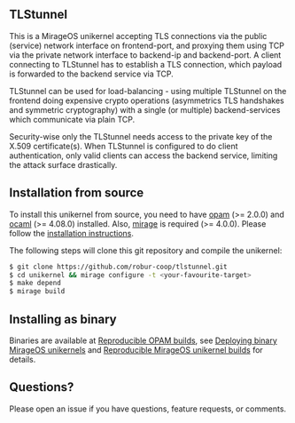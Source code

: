 ## TLStunnel

This is a MirageOS unikernel accepting TLS connections via the public (service)
network interface on frontend-port, and proxying them using TCP via the private
network interface to backend-ip and backend-port. A client connecting to
TLStunnel has to establish a TLS connection, which payload is forwarded to the
backend service via TCP.

TLStunnel can be used for load-balancing - using multiple TLStunnel on the
frontend doing expensive crypto operations (asymmetrics TLS handshakes and
symmetric cryptography) with a single (or multiple) backend-services which
communicate via plain TCP.

Security-wise only the TLStunnel needs access to the private key of the X.509
certificate(s). When TLStunnel is configured to do client authentication, only
valid clients can access the backend service, limiting the attack surface
drastically.

## Installation from source

To install this unikernel from source, you need to have
[opam](https://opam.ocaml.org) (>= 2.0.0) and
[ocaml](https://ocaml.org) (>= 4.08.0) installed. Also,
[mirage](https://mirageos.org) is required (>= 4.0.0). Please follow the
[installation instructions](https://mirageos.org/wiki/install).

The following steps will clone this git repository and compile the unikernel:

```bash
$ git clone https://github.com/robur-coop/tlstunnel.git
$ cd unikernel && mirage configure -t <your-favourite-target>
$ make depend
$ mirage build
```

## Installing as binary

Binaries are available at [Reproducible OPAM
builds](https://builds.robur.coop/job/tlstunnel/), see [Deploying binary MirageOS
unikernels](https://hannes.robur.coop/Posts/Deploy) and [Reproducible MirageOS
unikernel builds](https://hannes.robur.coop/Posts/ReproducibleOPAM) for details.

## Questions?

Please open an issue if you have questions, feature requests, or comments.
